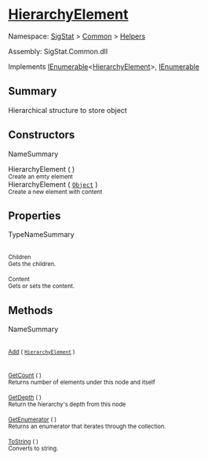 # [HierarchyElement](./HierarchyElement.md)

Namespace: [SigStat]() > [Common](./../README.md) > [Helpers](./README.md)

Assembly: SigStat.Common.dll

Implements [IEnumerable](https://docs.microsoft.com/en-us/dotnet/api/System.Collections.Generic.IEnumerable-1)\<[HierarchyElement](./HierarchyElement.md)>, [IEnumerable](https://docs.microsoft.com/en-us/dotnet/api/System.Collections.IEnumerable)

## Summary
Hierarchical structure to store object

## Constructors

NameSummary

HierarchyElement (  )<br><sub>Create an emty element</sub><br>
HierarchyElement ( [`Object`](https://docs.microsoft.com/en-us/dotnet/api/System.Object) )<br><sub>Create a new element with content</sub><br>


## Properties

TypeNameSummary

<br><sub>Children</sub><br><sub>Gets the children.</sub><br>
<br><sub>Content</sub><br><sub>Gets or sets the content.</sub><br>


## Methods

NameSummary

<br><sub>[Add](./Methods/HierarchyElement-100664010.md) ( [`HierarchyElement`](./HierarchyElement.md) )</sub><br><sub></sub><br>
<br><sub>[GetCount](./Methods/HierarchyElement-100664012.md) (  )</sub><br><sub>Returns number of elements under this node and itself</sub><br>
<br><sub>[GetDepth](./Methods/HierarchyElement-100664011.md) (  )</sub><br><sub>Return the hierarchy's depth from this node</sub><br>
<br><sub>[GetEnumerator](./Methods/HierarchyElement-100664014.md) (  )</sub><br><sub>Returns an enumerator that iterates through the collection.</sub><br>
<br><sub>[ToString](./Methods/HierarchyElement-100664013.md) (  )</sub><br><sub>Converts to string.</sub><br>


